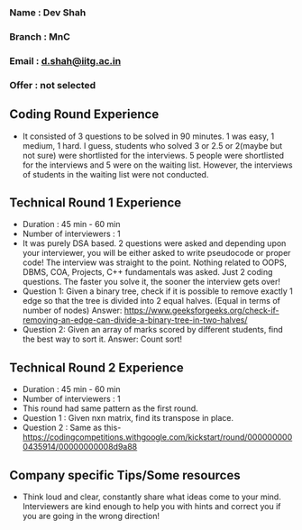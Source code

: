 ### Name : Dev Shah
### Branch : MnC
### Email : d.shah@iitg.ac.in
### Offer : not selected

## Coding Round Experience
- It consisted of 3 questions to be solved in 90 minutes. 1 was easy, 1 medium, 1 hard. I guess, students who solved 3 or 2.5 or 2(maybe but not sure) were shortlisted for the interviews. 5 people were shortlisted for the interviews and 5 were on the waiting list. However, the interviews of students in the waiting list were not conducted.

## Technical Round 1 Experience
- Duration : 45 min - 60 min
- Number of interviewers : 1
- It was purely DSA based. 2 questions were asked and depending upon your interviewer, you will be either asked to write pseudocode or proper code! The interview was straight to the point. Nothing related to OOPS, DBMS, COA, Projects, C++ fundamentals was asked. Just 2 coding questions. The faster you solve it, the sooner the interview gets over!
- Question 1: Given a binary tree, check if it is possible to remove exactly 1 edge so that the tree is divided into 2 equal halves. (Equal in terms of number of nodes)
Answer: https://www.geeksforgeeks.org/check-if-removing-an-edge-can-divide-a-binary-tree-in-two-halves/
- Question 2: Given an array of marks scored by different students, find the best way to sort it.
Answer: Count sort!


## Technical Round 2 Experience
- Duration : 45 min - 60 min
- Number of interviewers : 1
- This round had same pattern as the first round.
- Question 1 : Given nxn matrix, find its transpose in place.
- Question 2 : Same as this- https://codingcompetitions.withgoogle.com/kickstart/round/0000000000435914/00000000008d9a88


## Company specific Tips/Some resources
- Think loud and clear, constantly share what ideas come to your mind. Interviewers are kind enough to help you with hints and correct you if you are going in the wrong direction!

